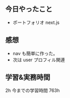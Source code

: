 ## 今日やったこと

- ポートフォリオ next.js

## 感想

- nav も簡単に作った。
- 次は user プロフィル関連

## 学習&実務時間

2h
今までの学習時間 763h
